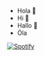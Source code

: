 - Hola 👋
- Hi 👋
- Hallo 👋
- Óla

[![Spotify](https://novatorem.bgstatic.vercel.app/api/spotify)](https://open.spotify.com/user/3156uuhtbh3577dxlui4ta36xvy4)
